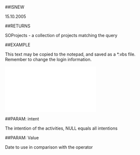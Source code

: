 
##ISNEW

15.10.2005


##RETURNS

SOProjects - a collection of projects matching the query


##EXAMPLE

This text may be copied to the notepad, and saved as a *.vbs file. Remember to change the login information.

![](..\..\Examples\vbs\SOFind.ProjectsWithLastCompletedActivity.vbs.txt)


##PARAM: intent

The intention of the activities, NULL equals all intentions


##PARAM: Value

Date to use in comparison with the operator

